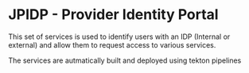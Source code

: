 # JPIDP - Provider Identity Portal

This set of services is used to identify users with an IDP (Internal or external) and allow them to request access to various services.

The services are autmatically built and deployed using tekton pipelines



